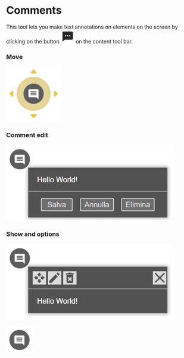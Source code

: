 # Comments
This tool lets you make text annotations on elements on the screen by clicking on the button ![](/img/icon_commenti.png) on the content tool bar.

### Move
![](/img/comments_move.png)

### Comment edit
![](/img/comments_edit.png)

### Show and options
![](/img/comments_show.png)

![](/img/comments.png)
